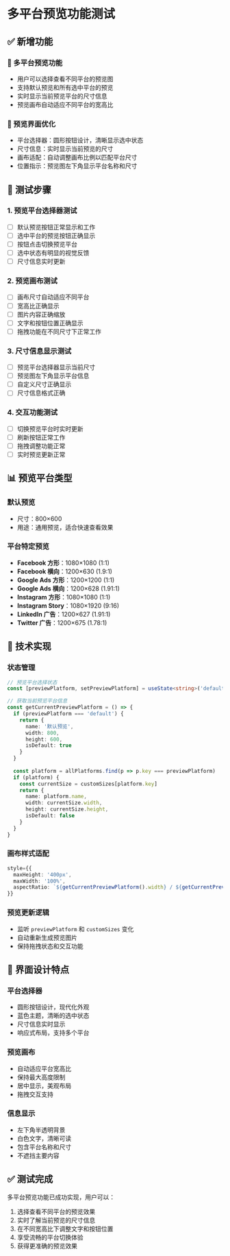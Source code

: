 # 多平台预览功能测试

## ✅ 新增功能

### 🎯 多平台预览功能
- 用户可以选择查看不同平台的预览图
- 支持默认预览和所有选中平台的预览
- 实时显示当前预览平台的尺寸信息
- 预览画布自动适应不同平台的宽高比

### 🎨 预览界面优化
- 平台选择器：圆形按钮设计，清晰显示选中状态
- 尺寸信息：实时显示当前预览的尺寸
- 画布适配：自动调整画布比例以匹配平台尺寸
- 位置指示：预览图左下角显示平台名称和尺寸

## 🧪 测试步骤

### 1. 预览平台选择器测试
- [ ] 默认预览按钮正常显示和工作
- [ ] 选中平台的预览按钮正确显示
- [ ] 按钮点击切换预览平台
- [ ] 选中状态有明显的视觉反馈
- [ ] 尺寸信息实时更新

### 2. 预览画布测试
- [ ] 画布尺寸自动适应不同平台
- [ ] 宽高比正确显示
- [ ] 图片内容正确缩放
- [ ] 文字和按钮位置正确显示
- [ ] 拖拽功能在不同尺寸下正常工作

### 3. 尺寸信息显示测试
- [ ] 预览平台选择器显示当前尺寸
- [ ] 预览图左下角显示平台信息
- [ ] 自定义尺寸正确显示
- [ ] 尺寸信息格式正确

### 4. 交互功能测试
- [ ] 切换预览平台时实时更新
- [ ] 刷新按钮正常工作
- [ ] 拖拽调整功能正常
- [ ] 实时预览更新正常

## 📊 预览平台类型

### 默认预览
- 尺寸：800×600
- 用途：通用预览，适合快速查看效果

### 平台特定预览
- **Facebook 方形**：1080×1080 (1:1)
- **Facebook 横向**：1200×630 (1.9:1)
- **Google Ads 方形**：1200×1200 (1:1)
- **Google Ads 横向**：1200×628 (1.91:1)
- **Instagram 方形**：1080×1080 (1:1)
- **Instagram Story**：1080×1920 (9:16)
- **LinkedIn 广告**：1200×627 (1.91:1)
- **Twitter 广告**：1200×675 (1.78:1)

## 🔧 技术实现

### 状态管理
```typescript
// 预览平台选择状态
const [previewPlatform, setPreviewPlatform] = useState<string>('default')

// 获取当前预览平台信息
const getCurrentPreviewPlatform = () => {
  if (previewPlatform === 'default') {
    return {
      name: '默认预览',
      width: 800,
      height: 600,
      isDefault: true
    }
  }
  
  const platform = allPlatforms.find(p => p.key === previewPlatform)
  if (platform) {
    const currentSize = customSizes[platform.key]
    return {
      name: platform.name,
      width: currentSize.width,
      height: currentSize.height,
      isDefault: false
    }
  }
}
```

### 画布样式适配
```typescript
style={{ 
  maxHeight: '400px',
  maxWidth: '100%',
  aspectRatio: `${getCurrentPreviewPlatform().width} / ${getCurrentPreviewPlatform().height}`
}}
```

### 预览更新逻辑
- 监听 `previewPlatform` 和 `customSizes` 变化
- 自动重新生成预览图片
- 保持拖拽状态和交互功能

## 🎨 界面设计特点

### 平台选择器
- 圆形按钮设计，现代化外观
- 蓝色主题，清晰的选中状态
- 尺寸信息实时显示
- 响应式布局，支持多个平台

### 预览画布
- 自动适应平台宽高比
- 保持最大高度限制
- 居中显示，美观布局
- 拖拽交互支持

### 信息显示
- 左下角半透明背景
- 白色文字，清晰可读
- 包含平台名称和尺寸
- 不遮挡主要内容

## ✅ 测试完成

多平台预览功能已成功实现，用户可以：
1. 选择查看不同平台的预览效果
2. 实时了解当前预览的尺寸信息
3. 在不同宽高比下调整文字和按钮位置
4. 享受流畅的平台切换体验
5. 获得更准确的预览效果 